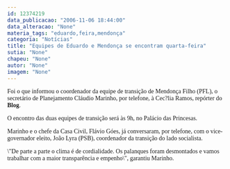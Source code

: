 ```yaml
---
id: 12374219
data_publicacao: "2006-11-06 18:44:00"
data_alteracao: "None"
materia_tags: "eduardo,feira,mendonça"
categoria: "Notícias"
title: "Equipes de Eduardo e Mendonça se encontram quarta-feira"
sutia: "None"
chapeu: "None"
autor: "None"
imagem: "None"
---
```

<p><P><FONT face=Verdana>Foi o que informou o coordenador da equipe de transição de Mendonça Filho (PFL), o secretário de Planejamento Cláudio Marinho, por telefone, à Cec?lia Ramos, repórter do <STRONG>Blog</STRONG>.</FONT></P></p>
<p><P><FONT face=Verdana>O encontro das duas equipes de transição será às 9h, no Palácio das Princesas. </FONT></P></p>
<p><P><FONT face=Verdana>Marinho e o chefe da Casa Civil, Flávio Góes, já conversaram, por telefone, com&nbsp;o vice-governador eleito, João Lyra (PSB), coordenador da transição do lado socialista.</FONT></P></p>
<p><P><FONT face=Verdana>\"De parte a parte o clima é de cordialidade. Os palanques foram desmontados e vamos trabalhar com a maior transparência e empenho\",&nbsp;garantiu Marinho.</FONT></P> </p>
